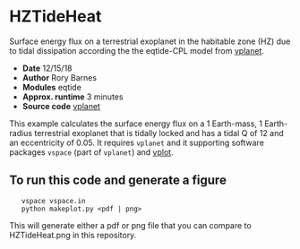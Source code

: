 HZTideHeat
==========

Surface energy flux on a terrestrial exoplanet in the habitable zone (HZ) due to tidal dissipation according the the eqtide-CPL
model from [vplanet](https://github.com/VirtualPlanetaryLaboratory/vplanet>).


- **Date**              12/15/18
- **Author**            Rory Barnes
- **Modules**           eqtide
- **Approx. runtime**   3 minutes
- **Source code**       [vplanet](https://github.com/VirtualPlanetaryLaboratory/vplanet>)


This example calculates the surface energy flux on a 1 Earth-mass, 1 Earth-radius terrestrial exoplanet that is tidally locked and 
has a tidal Q of 12 and an eccentricity of 0.05. It requires `vplanet` and it supporting software packages `vspace` (part of `vplanet`)
and [vplot](https://github.com/VirtualPlanetaryLaboratory/vplot). 


To run this code and generate a figure
-------------------
```
   vspace vspace.in
   python makeplot.py <pdf | png>
```

This will generate either a pdf or png file that you can compare to HZTideHeat.png in this repository.
